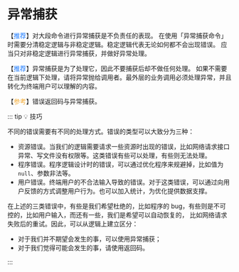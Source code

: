 # 异常捕获

【<font color="#1677FF">推荐</font>】对大段命令进行异常捕获是不负责任的表现。
在使用「异常捕获命令」时需要分清稳定逻辑与非稳定逻辑。稳定逻辑代表无论如何都不会出现错误。
应当只对非稳定逻辑进行异常捕获，并做好异常处理。

【<font color="#1677FF">推荐</font>】异常捕获是为了处理它，因此不要捕获后却不做任何处理。
如果不需要在当前逻辑下处理，请将异常抛给调用者。最外层的业务调用必须处理异常，并且转化为终端用户可以理解的内容。

【<font color="#F3AA34">参考</font>】错误返回码与异常捕获。

::: tip 💡 技巧

不同的错误需要有不同的处理方式。错误的类型可以大致分为三种：
- 资源错误。当我们的逻辑需要请求一些资源时出现的错误，比如网络请求接口异常、写文件没有权限等。这类错误有些可以处理，有些则无法处理。
- 程序错误。程序逻辑设计时的错误，可以通过优化程序来规避掉，比如值为 `null`、参数非法等。
- 用户错误。终端用户的不合法输入导致的错误。对于这类错误，可以通过向用户反馈的方式调整用户行为。也可以加入统计，为优化提供数据支撑。

在上述的三类错误中，有些是我们希望杜绝的，比如程序的 bug，有些则是不可控的，比如用户输入，而还有一些，我们是希望可以自动恢复的，
比如网络请求失败后的重试。因此，可以从逻辑上建立区分：
- 对于我们并不期望会发生的事，可以使用异常捕获；
- 对于我们觉得可能会发生的事，请使用返回码。

:::
